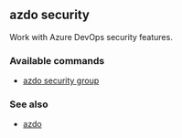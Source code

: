 ## azdo security
Work with Azure DevOps security features.
### Available commands
* [azdo security group](./azdo_security_group.md)

### See also

* [azdo](./azdo.md)
